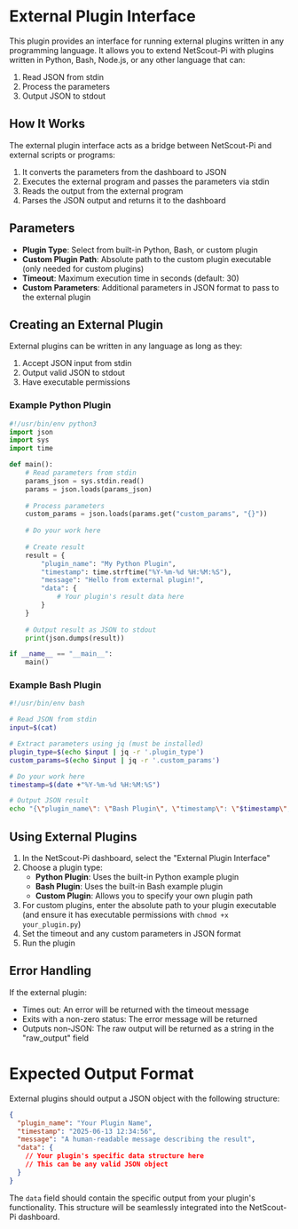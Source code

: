 # External Plugin Interface

This plugin provides an interface for running external plugins written in any programming language. It allows you to extend NetScout-Pi with plugins written in Python, Bash, Node.js, or any other language that can:

1. Read JSON from stdin
2. Process the parameters
3. Output JSON to stdout

## How It Works

The external plugin interface acts as a bridge between NetScout-Pi and external scripts or programs:

1. It converts the parameters from the dashboard to JSON
2. Executes the external program and passes the parameters via stdin
3. Reads the output from the external program
4. Parses the JSON output and returns it to the dashboard

## Parameters

- **Plugin Type**: Select from built-in Python, Bash, or custom plugin
- **Custom Plugin Path**: Absolute path to the custom plugin executable (only needed for custom plugins)
- **Timeout**: Maximum execution time in seconds (default: 30)
- **Custom Parameters**: Additional parameters in JSON format to pass to the external plugin

## Creating an External Plugin

External plugins can be written in any language as long as they:

1. Accept JSON input from stdin
2. Output valid JSON to stdout
3. Have executable permissions

### Example Python Plugin

```python
#!/usr/bin/env python3
import json
import sys
import time

def main():
    # Read parameters from stdin
    params_json = sys.stdin.read()
    params = json.loads(params_json)
    
    # Process parameters
    custom_params = json.loads(params.get("custom_params", "{}"))
    
    # Do your work here
    
    # Create result
    result = {
        "plugin_name": "My Python Plugin",
        "timestamp": time.strftime("%Y-%m-%d %H:%M:%S"),
        "message": "Hello from external plugin!",
        "data": {
            # Your plugin's result data here
        }
    }
    
    # Output result as JSON to stdout
    print(json.dumps(result))

if __name__ == "__main__":
    main()
```

### Example Bash Plugin

```bash
#!/usr/bin/env bash

# Read JSON from stdin
input=$(cat)

# Extract parameters using jq (must be installed)
plugin_type=$(echo $input | jq -r '.plugin_type')
custom_params=$(echo $input | jq -r '.custom_params')

# Do your work here
timestamp=$(date +"%Y-%m-%d %H:%M:%S")

# Output JSON result
echo "{\"plugin_name\": \"Bash Plugin\", \"timestamp\": \"$timestamp\", \"message\": \"Hello from Bash plugin!\"}"
```

## Using External Plugins

1. In the NetScout-Pi dashboard, select the "External Plugin Interface"
2. Choose a plugin type:
   - **Python Plugin**: Uses the built-in Python example plugin
   - **Bash Plugin**: Uses the built-in Bash example plugin
   - **Custom Plugin**: Allows you to specify your own plugin path
3. For custom plugins, enter the absolute path to your plugin executable (and ensure it has executable permissions with `chmod +x your_plugin.py`)
4. Set the timeout and any custom parameters in JSON format
5. Run the plugin

## Error Handling

If the external plugin:

- Times out: An error will be returned with the timeout message
- Exits with a non-zero status: The error message will be returned
- Outputs non-JSON: The raw output will be returned as a string in the "raw_output" field
# Expected Output Format

External plugins should output a JSON object with the following structure:

```json
{
  "plugin_name": "Your Plugin Name",
  "timestamp": "2025-06-13 12:34:56",
  "message": "A human-readable message describing the result",
  "data": {
    // Your plugin's specific data structure here
    // This can be any valid JSON object
  }
}
```

The `data` field should contain the specific output from your plugin's functionality. This structure will be seamlessly integrated into the NetScout-Pi dashboard.

